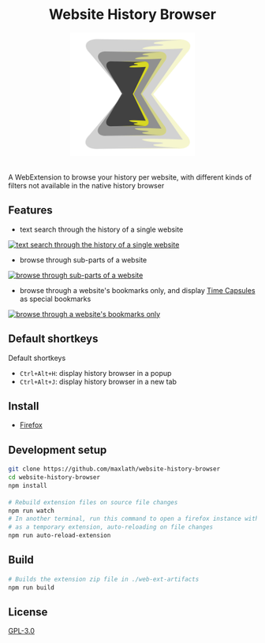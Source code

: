 <div align="center">
  <h1>Website History Browser</h1>
  <img src="https://raw.githubusercontent.com/maxlath/website-history-browser/main/extension/history.svg" alt="logo" width="50%">
</div>
<br>

A WebExtension to browse your history per website, with different kinds of filters not available in the native history browser

## Features
* text search through the history of a single website
<div><a title="text search through the history of a single website" href="https://addons.cdn.mozilla.net/user-media/previews/full/253/253959.png" target="_blank"><img src="https://addons.cdn.mozilla.net/user-media/previews/full/253/253959.png" alt="text search through the history of a single website"></a></div>

* browse through sub-parts of a website
<div><a title="browse through sub-parts of a website" href="https://addons.cdn.mozilla.net/user-media/previews/full/253/253960.png" target="_blank"><img src="https://addons.cdn.mozilla.net/user-media/previews/full/253/253960.png" alt="browse through sub-parts of a website"></a></div>

* browse through a website's bookmarks only, and display [Time Capsules](https://addons.mozilla.org/firefox/addon/time-capsule/) as special bookmarks
<div><a title="browse through a website&#39;s bookmarks only" href="https://addons.cdn.mozilla.net/user-media/previews/full/253/253961.png" target="_blank"><img src="https://addons.cdn.mozilla.net/user-media/previews/full/253/253961.png" alt="browse through a website&#39;s bookmarks only"></a></div>

## Default shortkeys
Default shortkeys
* `Ctrl+Alt+H`: display history browser in a popup
* `Ctrl+Alt+J`: display history browser in a new tab

## Install
* [Firefox](https://addons.mozilla.org/firefox/addon/website-history-browser/)

## Development setup
```sh
git clone https://github.com/maxlath/website-history-browser
cd website-history-browser
npm install

# Rebuild extension files on source file changes
npm run watch
# In another terminal, run this command to open a firefox instance with the extension installed
# as a temporary extension, auto-reloading on file changes
npm run auto-reload-extension
```

## Build
```sh
# Builds the extension zip file in ./web-ext-artifacts
npm run build
```

## License
[GPL-3.0](https://www.gnu.org/licenses/gpl-3.0.html)
